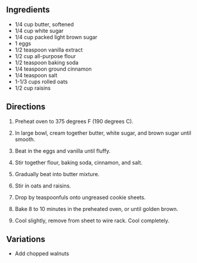 <div id="wikitext">

<span id="ingredients"></span>

Ingredients
-----------

-   1/4 cup butter, softened
-   1/4 cup white sugar
-   1/4 cup packed light brown sugar
-   1 eggs
-   1/2 teaspoon vanilla extract
-   1/2 cup all-purpose flour
-   1/2 teaspoon baking soda
-   1/4 teaspoon ground cinnamon
-   1/4 teaspoon salt
-   1-1/3 cups rolled oats
-   1/2 cup raisins

<span id="directions"></span>

Directions
----------

1.  Preheat oven to 375 degrees F (190 degrees C).
    <div class="vspace">

    </div>

2.  In large bowl, cream together butter, white sugar, and brown sugar
    until smooth.
    <div class="vspace">

    </div>

3.  Beat in the eggs and vanilla until fluffy.
    <div class="vspace">

    </div>

4.  Stir together flour, baking soda, cinnamon, and salt.
    <div class="vspace">

    </div>

5.  Gradually beat into butter mixture.
    <div class="vspace">

    </div>

6.  Stir in oats and raisins.
    <div class="vspace">

    </div>

7.  Drop by teaspoonfuls onto ungreased cookie sheets.
    <div class="vspace">

    </div>

8.  Bake 8 to 10 minutes in the preheated oven, or until golden brown.
    <div class="vspace">

    </div>

9.  Cool slightly, remove from sheet to wire rack. Cool completely.

<span id="variations"></span>

Variations
----------

-   Add chopped walnuts

<div class="vspace">

</div>

<div style="display: none;">

Summary:an old family stand-by Parent:(Recipes.)<span
class="wikiword">[BakedGoods](http://wiki.tamouse.org?n=Recipes.BakedGoods?action=print)</span>
<span
class="wikiword">[IncludeMe](http://wiki.tamouse.org?n=Recipes.IncludeMe?action=edit)[?](http://wiki.tamouse.org?n=Recipes.IncludeMe?action=edit)</span>:[Recipes.BakedGoods](http://wiki.tamouse.org?n=Recipes.BakedGoods?action=print)
Source: various
Categories:[BakedGoods](http://wiki.tamouse.org?n=Category.BakedGoods)
Tags: oatmeal raisin cookies, cookies

</div>

</div>
